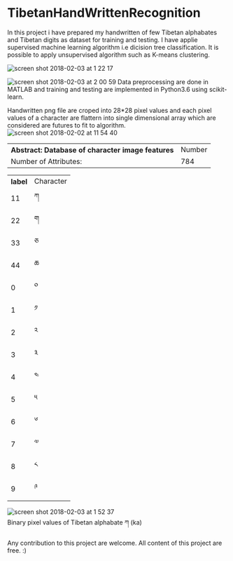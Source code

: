 # TibetanHandWrittenRecognition


In this project i have prepared my handwritten of few Tibetan alphabates and Tibetan digits as dataset for training and testing.
I have applie supervised machine learning algorithm i.e dicision tree classification. It is possible to apply unsupervised 
algorithm such as K-means clustering. 
 
![screen shot 2018-02-03 at 1 22 17](https://user-images.githubusercontent.com/21317182/35753450-d8fb02f2-0885-11e8-814e-dd51e43c54d4.png)

![screen shot 2018-02-03 at 2 00 59](https://user-images.githubusercontent.com/21317182/35753621-7936849e-0886-11e8-85a1-7320fb051f77.png)
Data preprocessing are done in MATLAB and training and testing are implemented in Python3.6 using scikit-learn. 


Handwritten png file are croped into 28*28 pixel values and each pixel values of a character are flattern 
into single dimensional array which are considered are futures to fit to algorithm.
<br>
![screen shot 2018-02-02 at 11 54 40](https://user-images.githubusercontent.com/21317182/35753484-fc1eeb54-0885-11e8-8427-3ee65bc523db.png)

<table>
  <th> Abstract: Database of character image features </th>
  <td> Number </td>
  <tr>
    <td>Number of Attributes:</td>
    <td> 784 </td>
  </tr>
</table>

<table>
  <th> label  </th>
  <td> Character </td>
  <tr>
    <td>11</td>
    <td>ཀ </td>
  </tr>
  <tr>
    <td>22</td>
    <td> ག </td>
  </tr>
  <tr>
    <td>33</td>
    <td>ཅ</td>
  </tr>
  <tr>
    <td>44</td>
    <td> ཆ </td>
  </tr>
  <tr>
    <td>0</td>
    <td> ༠ </td>
  </tr>
  <tr>
    <td>1</td>
    <td> ༡ </td>
  </tr>
  <tr>
    <td>2</td>
    <td> ༢ </td>
  </tr>
  <tr>
    <td>3</td>
    <td> ༣ </td>
  </tr>
  <tr>
    <td>4</td>
    <td> ༤ </td>
  </tr>
  <tr>
    <td>5</td>
    <td> ༥ </td>
  </tr>
  <tr>
    <td>6</td>
    <td> ༦ </td>
  </tr>
  <tr>
    <td>7</td>
    <td> ༧ </td>
  </tr>
  <tr>
    <td>8</td>
    <td> ༨ </td>
  </tr>
  <tr>
    <td>9</td>
    <td> ༩ </td>
  </tr>
</table>
 
 ![screen shot 2018-02-03 at 1 52 37](https://user-images.githubusercontent.com/21317182/35753376-88e56c3a-0885-11e8-8663-e909304ae537.png)
  <br>  Binary pixel values of Tibetan alphabate ཀ (ka)
  
  Any contribution to this project are welcome. All content of this project are free. 
  :)
  
